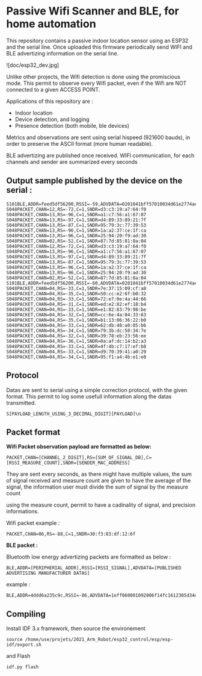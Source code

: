 
# Passive Wifi Scanner and BLE, for home automation


This repository contains a passive indoor location sensor using an ESP32 and the serial line. 
Once uploaded this firmware periodically send WIFI and BLE advertizing information on the serial line.


![doc/esp32_dev.jpg]


Unlike other projects, the Wifi detection is done using the promiscious mode. This permit to observe every Wifi packet, 
even if the Wifi are NOT connected to a given ACCESS POINT.


Applications of this repository are :
- Indoor location
- Device detection, and logging
- Presence detection (both mobile, ble devices) 


Metrics and observations are sent using serial hispeed (921600 bauds), in order to preserve the ASCII format (more human readable).

BLE advertizing are published once received.
WIFI communication, for each channels and sender are summarized every seconds


## Output sample published by the device on the serial :


	S101BLE,ADDR=feed5df56200,RSSI=-59,ADVDATA=0201041bff57010034d61e2774aeb31319e9a550871633ce02feed5df56200
	S048PACKET,CHAN=12,RS=-72,C=1,SNDR=d3:c3:19:a7:64:f0
	S048PACKET,CHAN=13,RS=-96,C=1,SNDR=a1:c7:56:a1:67:07
	S048PACKET,CHAN=13,RS=-97,C=1,SNDR=d4:89:33:89:21:7f
	S048PACKET,CHAN=13,RS=-87,C=1,SNDR=95:79:3c:77:39:53
	S048PACKET,CHAN=13,RS=-96,C=1,SNDR=1a:a2:37:ce:1f:ca
	S048PACKET,CHAN=13,RS=-96,C=1,SNDR=25:94:20:f9:ad:30
	S048PACKET,CHAN=02,RS=-52,C=1,SNDR=87:7d:85:81:8a:04
	S048PACKET,CHAN=12,RS=-72,C=1,SNDR=d3:c3:19:a7:64:f0
	S048PACKET,CHAN=13,RS=-96,C=1,SNDR=a1:c7:56:a1:67:07
	S048PACKET,CHAN=13,RS=-97,C=1,SNDR=d4:89:33:89:21:7f
	S048PACKET,CHAN=13,RS=-87,C=1,SNDR=95:79:3c:77:39:53
	S048PACKET,CHAN=13,RS=-96,C=1,SNDR=1a:a2:37:ce:1f:ca
	S048PACKET,CHAN=13,RS=-96,C=1,SNDR=25:94:20:f9:ad:30
	S048PACKET,CHAN=02,RS=-52,C=1,SNDR=87:7d:85:81:8a:04
	S101BLE,ADDR=feed5df56200,RSSI=-60,ADVDATA=0201041bff57010034d61e2774aeb31319e9a550871633ce02feed5df56200
	S048PACKET,CHAN=04,RS=-33,C=1,SNDR=7e:37:15:09:cf:a8
	S048PACKET,CHAN=04,RS=-35,C=1,SNDR=50:cc:e2:6f:b0:32
	S048PACKET,CHAN=04,RS=-33,C=1,SNDR=72:e7:0e:4a:44:66
	S048PACKET,CHAN=04,RS=-31,C=1,SNDR=ed:e2:82:ef:18:b4
	S048PACKET,CHAN=04,RS=-33,C=1,SNDR=e1:82:83:79:98:be
	S048PACKET,CHAN=04,RS=-32,C=1,SNDR=cc:6e:4a:04:33:63
	S048PACKET,CHAN=04,RS=-35,C=1,SNDR=b1:13:06:36:22:b0
	S048PACKET,CHAN=04,RS=-33,C=1,SNDR=62:db:48:a0:85:b6
	S048PACKET,CHAN=04,RS=-34,C=1,SNDR=79:3b:dc:50:34:7e
	S048PACKET,CHAN=04,RS=-32,C=1,SNDR=39:78:eb:23:56:ee
	S048PACKET,CHAN=04,RS=-36,C=1,SNDR=0a:af:dc:14:b2:a3
	S048PACKET,CHAN=04,RS=-33,C=1,SNDR=4f:4b:c7:17:ef:b8
	S048PACKET,CHAN=04,RS=-33,C=1,SNDR=d9:70:39:41:a0:29
	S048PACKET,CHAN=04,RS=-34,C=1,SNDR=95:f1:a4:4b:e1:e8



## Protocol

Datas are sent to serial using a simple correction protocol, with the given format.
This permit to log some usefull information along the datas transmitted.
	
	S[PAYLOAD_LENGTH_USING_3_DECIMAL_DIGIT][PAYLOAD]\n


## Packet format 


__Wifi Packet observation payload are formatted as below:__

	PACKET,CHAN=[CHANNEL_2_DIGIT],RS=[SUM_OF_SIGNAL_DB],C=[RSSI_MEASURE_COUNT],SNDR=[SENDER_MAC_ADDRESS]

They are sent every seconds, 
as there might have multiple values, the sum of signal received and measure count are given
to have the average of the signal, the information user must divide the sum of signal by the measure count

using the measure count, permit to have a cadinality of signal, and precision informations.


Wifi packet example :

	PACKET,CHAN=06,RS=-88,C=1,SNDR=30:f3:83:df:12:6f



__BLE packet :__

Bluetooth low energy advertizing packets are formatted as below :

    BLE,ADDR=[PERIPHERIAL_ADDR],RSSI=[RSSI_SIGNAL],ADVDATA=[PUBLISHED ADVERTISING MANUFACTURER DATAS]

example :

    BLE,ADDR=4ddd6a235c9c,RSSI=-86,ADVDATA=1eff060001092006f14fc1612305d34d1d37e32eca559bb082c90bbce91f94




## Compiling

Install IDF 3.x framework, then source the environement

    source /home/use/projets/2021_Arm_Robot/esp32_control/esp/esp-idf/export.sh

and Flash

    idf.py flash




